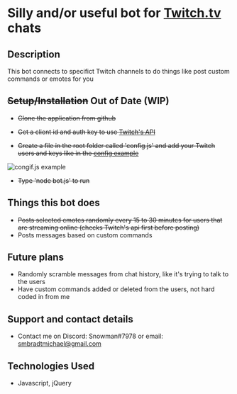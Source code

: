 # Silly and/or useful bot for [Twitch.tv](https://www.twitch.tv/) chats

## Description
This bot connects to specifict Twitch channels to do things like post custom commands or emotes for you

## ~~Setup/Installation~~ Out of Date (WIP)

* ~~Clone the application from github~~

* ~~Get a client id and auth key to use [Twitch's API](https://dev.twitch.tv/docs/authentication/)~~

* ~~Create a file in the root folder called 'config.js' and add your Twitch users and keys like in the [config example](https://github.com/MilesBradt/Twitch-Chat-Bot/blob/master/config-example.js)~~

![congif.js example](https://i.imgur.com/qxjptW6.png)

* ~~Type 'node bot.js' to run~~

## Things this bot does
* ~~Posts selected emotes randomly every 15 to 30 minutes for users that are streaming online (checks Twitch's api first before posting)~~
* Posts messages based on custom commands

## Future plans

* Randomly scramble messages from chat history, like it's trying to talk to the users
* Have custom commands added or deleted from the users, not hard coded in from me

## Support and contact details

* Contact me on Discord: Snowman#7978 or email: smbradtmichael@gmail.com

## Technologies Used

* Javascript, jQuery
